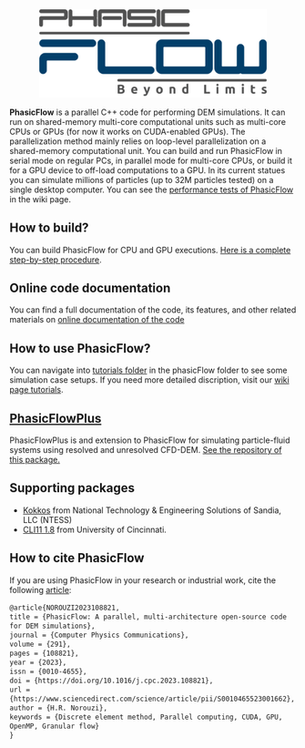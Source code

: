 <div align ="center">
<img src="doc/phasicFlow_logo_github.png" style="width: 400px;">
</div>


**PhasicFlow** is a parallel C++ code for performing DEM simulations. It can run on shared-memory multi-core computational units such as multi-core CPUs or GPUs (for now it works on CUDA-enabled GPUs). The parallelization method mainly relies on loop-level parallelization on a shared-memory computational unit. You can build and run PhasicFlow in serial mode on regular PCs, in parallel mode for multi-core CPUs, or build it for a GPU device to off-load computations to a GPU. In its current statues you can simulate millions of particles (up to 32M particles tested) on a single desktop computer. You can see the [performance tests of PhasicFlow](https://github.com/PhasicFlow/phasicFlow/wiki/Performance-of-phasicFlow) in the wiki page. 

## How to build?
You can build PhasicFlow for CPU and GPU executions. [Here is a complete step-by-step procedure](https://github.com/PhasicFlow/phasicFlow/wiki/How-to-Build-PhasicFlow).

## Online code documentation
You can find a full documentation of the code, its features, and other related materials on [online documentation of the code](https://phasicflow.github.io/phasicFlow/)

## How to use PhasicFlow?
You can navigate into [tutorials folder](./tutorials) in the phasicFlow folder to see some simulation case setups. If you need more detailed discription, visit our [wiki page tutorials](https://github.com/PhasicFlow/phasicFlow/wiki/Tutorials).  

## [PhasicFlowPlus](https://github.com/PhasicFlow/PhasicFlowPlus)
PhasicFlowPlus is and extension to PhasicFlow for simulating particle-fluid systems using resolved and unresolved CFD-DEM. [See the repository of this package.](https://github.com/PhasicFlow/PhasicFlowPlus)


## Supporting packages
* [Kokkos](https://github.com/kokkos/kokkos) from National Technology & Engineering Solutions of Sandia, LLC (NTESS)
* [CLI11 1.8](https://github.com/CLIUtils/CLI11) from University of Cincinnati.

## How to cite PhasicFlow
If you are using PhasicFlow in your research or industrial work, cite the following [article](https://www.sciencedirect.com/science/article/pii/S0010465523001662):
```
@article{NOROUZI2023108821,
title = {PhasicFlow: A parallel, multi-architecture open-source code for DEM simulations},
journal = {Computer Physics Communications},
volume = {291},
pages = {108821},
year = {2023},
issn = {0010-4655},
doi = {https://doi.org/10.1016/j.cpc.2023.108821},
url = {https://www.sciencedirect.com/science/article/pii/S0010465523001662},
author = {H.R. Norouzi},
keywords = {Discrete element method, Parallel computing, CUDA, GPU, OpenMP, Granular flow}
}
```
